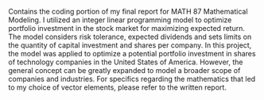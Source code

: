 Contains the coding portion of my final report for MATH 87 Mathematical Modeling. I utilized an integer linear programming model to optimize portfolio investment in the stock market for maximizing expected return. The model considers risk tolerance, expected dividends and sets limits on the quantity of capital investment and shares per company. In this project, the model was applied to optimize a potential portfolio investment in shares of technology companies in the United States of America. However, the general concept can be greatly expanded to model a broader scope of companies and industries. For specifics regarding the mathematics that led to my choice of vector elements, please refer to the written report.
